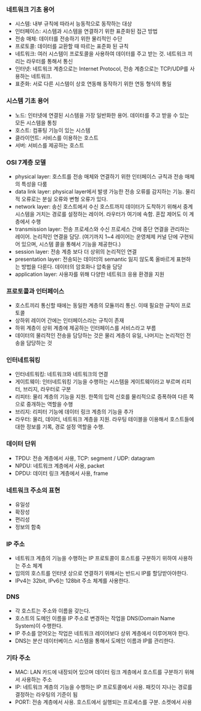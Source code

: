 ### 네트워크 기초 용어
- 시스템: 내부 규칙에 따라서 능동적으로 동작하는 대상
- 인터페이스: 시스템과 시스템을 연결하기 위한 표준화된 접근 방법
- 전송 매체: 데이터를 전송하기 위한 물리적인 수단
- 프로토콜: 데이터를 교환할 때 따르는 표준화 된 규칙
- 네트워크: 여러 시스템이 프로토콜을 사용하여 데이터를 주고 받는 것. 네트워크 끼리는 라우터를 통해서 통신
- 인터넷: 네트워크 계층으로는 Internet Protocol, 전송 계층으로는 TCP/UDP를 사용하는 네트워크.
- 표준화: 서로 다른 시스템이 상호 연동해 동작하기 위한 연동 형식의 통일

### 시스템 기초 용어
- 노드: 인터넷에 연결된 시스템을 가장 일반화한 용어. 데이터를 주고 받을 수 있는 모든 시스템을 통칭
- 호스트: 컴퓨팅 기능이 있는 시스템
- 클라이언트: 서비스를 이용하는 호스트
- 서버: 서비스를 제공하는 호스트

### OSI 7계층 모델
- physical layer: 호스트를 전송 매체와 연결하기 위한 인터페이스 규칙과 전송 매체의 특성을 다룸
- data link layer: physical layer에서 발생 가능한 전송 오류를 감지하는 기능. 물리적 오류로는 분실 오류와 변형 오류가 있다.
- network layer: 송신 호스트에서 수신 호스트까지 데이터가 도착하기 위해서 중계 시스템을 거치는 경로를 설정하는 레이어. 라우터가 여기에 속함. 혼잡 제어도 이 계층에서 수행
- transmission layer: 전송 프로세스와 수신 프로세스 간에 종단 연결을 관리하는 레이어. 논리적인 연결을 담당.
(여기까지 1~4 레이어는 운영체제 커널 단에 구현되어 있으며, 시스템 콜을 통해서 기능을 제공한다.)
- session layer: 전송 계층 보다 더 상위의 논리적인 연결
- presentation layer: 전송되는 데이터의 semantic 잃지 않도록 올바르게 표현하는 방법을 다룬다. 데이터의 암호화나 압축을 담당
- application layer: 사용자를 위해 다양한 네트워크 응용 환경을 지원

### 프로토콜과 인터페이스
- 호스트끼리 통신할 때에는 동일한 계층의 모듈끼리 통신. 이때 필요한 규칙이 프로토콜
- 상하위 레이어 간에는 인터페이스라는 규칙이 존재
- 하위 계층이 상위 계층에 제공하는 인터페이스를 서비스라고 부름
- 데이터의 물리적인 전송을 담당하는 것은 물리 계층이 유일, 나머지는 논리적인 전송을 담당하는 것

### 인터네트워킹
- 인터네트워킹: 네트워크와 네트워크의 연결
- 게이트웨이: 인터네트워킹 기능을 수행하는 시스템을 게이트웨이라고 부르며 리피터, 브리지, 라우터로 구분
- 리피터: 물리 계층의 기능을 지원. 한쪽의 입력 신호를 물리적으로 증폭하여 다른 쪽으로 중개하는 역할을 수행
- 브리지: 리피터 기능에 데이터 링크 계층의 기능을 추가
- 라우터: 물리, 데이터, 네트워크 계층을 지원. 라우팅 테이블을 이용해서 호스트들에 대한 정보를 기록, 경로 설정 역할을 수행.

### 데이터 단위
- TPDU: 전송 계층에서 사용, TCP: segment / UDP: datagram
- NPDU: 네트워크 계층에서 사용, packet
- DPDU: 데이터 링크 계층에서 사용, frame

### 네트워크 주소의 표현
- 유일성
- 확장성
- 편리성
- 정보의 함축

### IP 주소
- 네트워크 계층의 기능을 수행하는 IP 프로토콜이 호스트를 구분하기 위하여 사용하는 주소 체계
- 임의의 호스트를 인터넷 상으로 연결하기 위해서는 반드시 IP를 할당받아야한다.
- IPv4는 32bit, IPv6는 128bit 주소 체계를 사용한다.

### DNS
- 각 호스트는 주소와 이름을 갖는다.
- 호스트의 도메인 이름을 IP 주소로 변경하는 작업을 DNS(Domain Name System)이 수행한다.
- IP 주소를 얻어오는 작업은 네트워크 레이어보다 상위 계층에서 이루어져야 한다.
- DNS는 분산 데이터베이스 시스템을 통해서 도메인 이름과 IP를 관리한다.

### 기타 주소
- MAC: LAN 카드에 내장되어 있으며 데이터 링크 계층에서 호스트를 구분하기 위해서 사용하는 주소
- IP: 네트워크 계층의 기능을 수행하는 IP 프로토콜에서 사용. 패킷이 지나는 경로를 결정하는 라우팅의 기준이 됨
- PORT: 전송 계층에서 사용. 호스트에서 실행되는 프로세스를 구분. 소켓에서 사용
